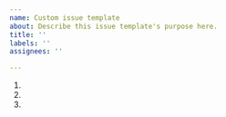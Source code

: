 ```yaml
---
name: Custom issue template
about: Describe this issue template's purpose here.
title: ''
labels: ''
assignees: ''

---
```


1.
2.
3.
